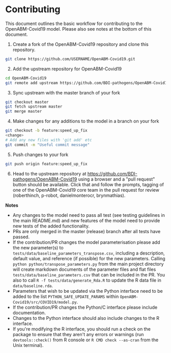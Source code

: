 # Contributing

This document outlines the basic workflow for contributing to the OpenABM-Covid19 model.  Please also see notes at the bottom of this document.  

1. Create a fork of the OpenABM-Covid19 repository and clone this repository.  

```bash
git clone https://github.com/USERNAME/OpenABM-Covid19.git
```

2. Add the upstream repository for OpenABM-Covid19

```bash
cd OpenABM-Covid19
git remote add upstream https://github.com/BDI-pathogens/OpenABM-Covid19.git
```

3. Sync upstream with the master branch of your fork

```bash
git checkout master
git fetch upstream master
git merge master
```

4. Make changes for any additions to the model in a branch on your fork

```bash
git checkout -b feature:speed_up_fix
<change>
# Add any new files with 'git add' etc
git commit -m "Useful commit message"
```

5. Push changes to your fork
```bash
git push origin feature:speed_up_fix
```

6. Head to the upstream repository at https://github.com/BDI-pathogens/OpenABM-Covid19 using a browser and a "pull request" button should be available.  Click that and follow the prompts, tagging of one of the OpenABM-Covid19 core team in the pull request for review (roberthinch, p-robot, danielmonterocr, brynmathias).  


**Notes**

* Any changes to the model need to pass all test (see testing guidelines in the main README.md) and new features of the model need to provide new tests of the added functionality.  
* PRs are only merged in the master (release) branch after all tests have passed.  
* If the contribution/PR changes the model parameterisation please add the new parameter(s) to `tests/data/baseline_parameters_transpose.csv`, including a description, default value, and reference (if possible) for the new parameters.  Calling `python python/transpose_parameters.py` from the main project directory will create markdown documents of the parameter files and flat files `tests/data/baseline_parameters.csv` that can be included in the PR. You also to call `R -f tests/data/generate_Rda.R` to update the R data file in `data/baseline.rda`.  
* Parameters that wish to be updated via the Python interface need to be added to the list `PYTHON_SAFE_UPDATE_PARAMS` within `OpenABM-Covid19/src/COVID19/model.py`.  
* If the contribution/PR changes the Python/C interface please include documentation.  
* Changes to the Python interface should also include changes to the R interface.
* If you're modifying the R interface, you should run a check on the package to ensure that they aren't any errors or warnings (run `devtools::check()` from R console or `R CMD check --as-cran` from the Unix terminal).
